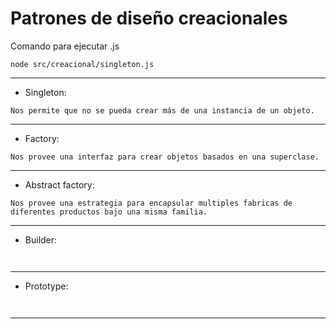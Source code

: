 # Patrones de diseño creacionales

Comando para ejecutar .js
```
node src/creacional/singleton.js
```

---

- Singleton: 
```
Nos permite que no se pueda crear más de una instancia de un objeto.
```

---

- Factory:
```
Nos provee una interfaz para crear objetos basados en una superclase.
```

---

- Abstract factory:
```
Nos provee una estrategia para encapsular multiples fabricas de diferentes productos bajo una misma familia.
```

---

- Builder:
```
  
```

---

- Prototype:
```
  
```

---
